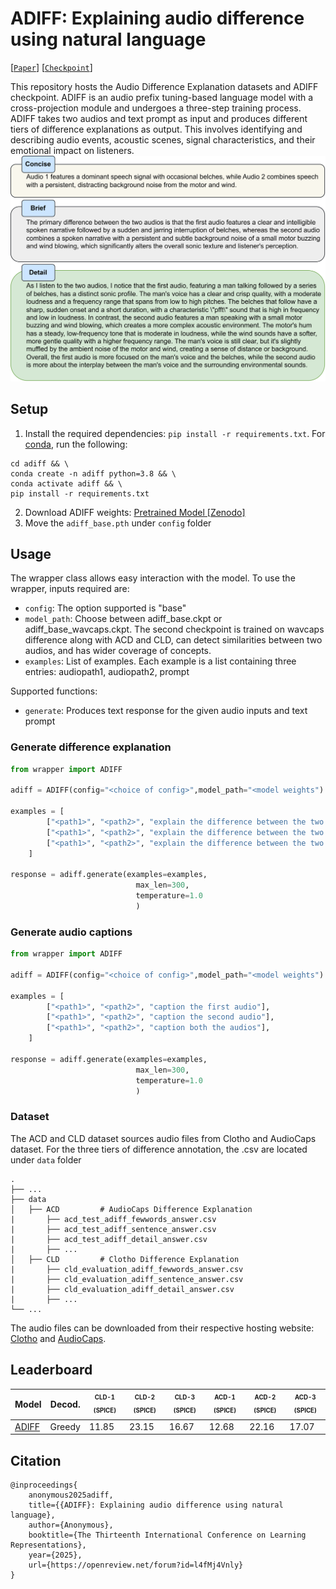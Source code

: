 # ADIFF: Explaining audio difference using natural language
[[`Paper`](https://openreview.net/forum?id=l4fMj4Vnly)] [[`Checkpoint`](https://zenodo.org/records/14706090)]

This repository hosts the Audio Difference Explanation datasets and ADIFF checkpoint. ADIFF is an audio prefix tuning-based language model with a cross-projection module and undergoes a three-step training process. ADIFF takes two audios and text prompt as input and produces different tiers of difference explanations as output. This involves identifying and describing audio events, acoustic scenes, signal characteristics, and their emotional impact on listeners.
![alt text](image.png)

## Setup
1. Install the required dependencies: `pip install -r requirements.txt`. For [conda](https://www.anaconda.com), run the following: 

```shell
cd adiff && \
conda create -n adiff python=3.8 && \
conda activate adiff && \
pip install -r requirements.txt
```

2. Download ADIFF weights: [Pretrained Model \[Zenodo\]](https://zenodo.org/records/14706090)
3. Move the `adiff_base.pth` under `config` folder

## Usage
The wrapper class allows easy interaction with the model. To use the wrapper, inputs required are:
- `config`: The option supported is "base"
- `model_path`: Choose between adiff_base.ckpt or adiff_base_wavcaps.ckpt. The second checkpoint is trained on wavcaps difference along with ACD and CLD, can detect similarities between two audios, and has wider coverage of concepts. 
- `examples`: List of examples. Each example is a list containing three entries: audiopath1, audiopath2, prompt

Supported functions:
- `generate`: Produces text response for the given audio inputs and text prompt

### Generate difference explanation
```python
from wrapper import ADIFF

adiff = ADIFF(config="<choice of config>",model_path="<model weights")

examples = [
        ["<path1>", "<path2>", "explain the difference between the two audio in detail"],
        ["<path1>", "<path2>", "explain the difference between the two audio in one extended sentence"],
        ["<path1>", "<path2>", "explain the difference between the two audio in few words"],
    ]

response = adiff.generate(examples=examples, 
                            max_len=300, 
                            temperature=1.0
                            )
```

### Generate audio captions
```python
from wrapper import ADIFF

adiff = ADIFF(config="<choice of config>",model_path="<model weights")

examples = [
        ["<path1>", "<path2>", "caption the first audio"],
        ["<path1>", "<path2>", "caption the second audio"],
        ["<path1>", "<path2>", "caption both the audios"],
    ]

response = adiff.generate(examples=examples, 
                            max_len=300, 
                            temperature=1.0
                            )
```

### Dataset
The ACD and CLD dataset sources audio files from Clotho and AudioCaps dataset.  For the three tiers of difference annotation, the .csv are located under `data` folder

    .
    ├── ...
    ├── data              
    │   ├── ACD         # AudioCaps Difference Explanation
    |       ├── acd_test_adiff_fewwords_answer.csv
    |       ├── acd_test_adiff_sentence_answer.csv
    |       ├── acd_test_adiff_detail_answer.csv
    |       ├── ...
    │   ├── CLD         # Clotho Difference Explanation
    |       ├── cld_evaluation_adiff_fewwords_answer.csv
    |       ├── cld_evaluation_adiff_sentence_answer.csv
    |       ├── cld_evaluation_adiff_detail_answer.csv
    |       ├── ...
    └── ...
The audio files can be downloaded from their respective hosting website: [Clotho](https://zenodo.org/records/4783391) and [AudioCaps](https://github.com/cdjkim/audiocaps).

## Leaderboard
| Model   | Decod. | <sub><sup>CLD-1 (SPICE)</sup></sub> | <sub><sup>CLD-2 (SPICE)</sup></sub> | <sub><sup>CLD-3 (SPICE)</sup></sub> | <sub><sup>ACD-1 (SPICE)</sup></sub> | <sub><sup>ACD-2 (SPICE)</sup></sub> | <sub><sup>ACD-3 (SPICE)</sup></sub> |
|--|--|--|--|--|--|--|--|
| [ADIFF](https://openreview.net/forum?id=l4fMj4Vnly)    | Greedy       | 11.85       | 23.15       | 16.67       | 12.68       | 22.16       | 17.07       |

## Citation
```
@inproceedings{
    anonymous2025adiff,
    title={{ADIFF}: Explaining audio difference using natural language},
    author={Anonymous},
    booktitle={The Thirteenth International Conference on Learning Representations},
    year={2025},
    url={https://openreview.net/forum?id=l4fMj4Vnly}
}
```
